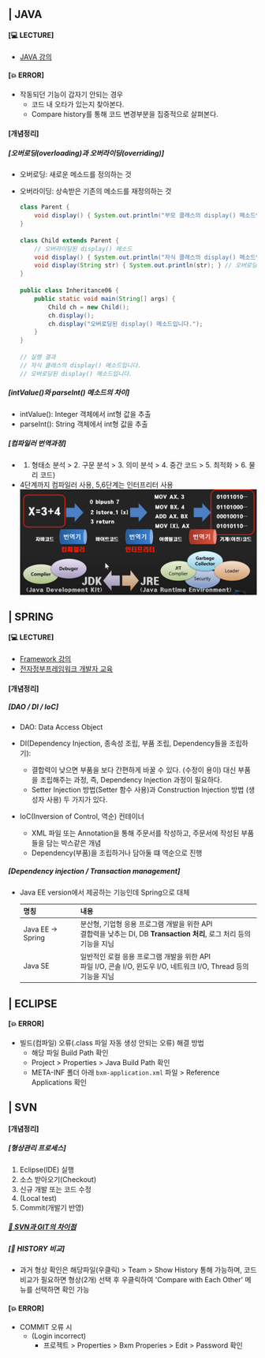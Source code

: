 ## | JAVA

#### [💻 LECTURE]

- [JAVA 강의](https://www.youtube.com/watch?v=tvciu9_jHjQ&list=PLq8wAnVUcTFV4ZjRbyGnw6T1tgmYDLM3P)



#### [💥 ERROR]

- 작동되던 기능이 갑자기 안되는 경우
  - 코드 내 오타가 있는지 찾아본다.
  - Compare history를 통해 코드 변경부분을 집중적으로 살펴본다.



#### [개념정리]

##### [오버로딩(overloading)과 오버라이딩(overriding)]

- 오버로딩: 새로운 메소드를 정의하는 것

- 오버라이딩: 상속받은 기존의 메소드를 재정의하는 것

  ```java
  class Parent {
      void display() { System.out.println("부모 클래스의 display() 메소드입니다."); }
  }
  
  class Child extends Parent {
      // 오버라이딩된 display() 메소드
      void display() { System.out.println("자식 클래스의 display() 메소드입니다."); }
      void display(String str) { System.out.println(str); } // 오버로딩된 display() 메소드
  }
  
  public class Inheritance06 {
      public static void main(String[] args) {
          Child ch = new Child();
          ch.display();
          ch.display("오버로딩된 display() 메소드입니다.");
      }
  }
  
  // 실행 결과
  // 자식 클래스의 display() 메소드입니다.
  // 오버로딩된 display() 메소드입니다.
  ```

##### [intValue()와 parseInt() 메소드의 차이]

- intValue(): Integer 객체에서 int형 값을 추출
- parseInt(): String 객체에서 int형 값을 추출

##### [컴파일러 번역과정]

- 1. 형태소 분석 > 2. 구문 분석 > 3. 의미 분석 > 4. 중간 코드 > 5. 최적화 > 6. 물리 코드)
- 4단계까지 컴파일러 사용, 5,6단계는 인터프리터 사용
![자바 컴파일러 인터프리터](https://github.com/sooyun429/TIL_2021/blob/master/images/%EC%9E%90%EB%B0%94%20%EC%BB%B4%ED%8C%8C%EC%9D%BC%EB%9F%AC%20%EC%9D%B8%ED%84%B0%ED%94%84%EB%A6%AC%ED%84%B0.png?raw=true)


## | SPRING

#### [💻 LECTURE]

- [Framework 강의](https://www.youtube.com/watch?v=XtXHIDnzS9c&list=PLq8wAnVUcTFUHYMzoV2RoFoY2HDTKru3T)
- [전자정부프레임워크 개발자 교육](https://www.egovframe.go.kr/EgovEduMovie.jsp?menu=4&submenu=3)

#### [개념정리]

##### [DAO / DI / IoC]

- DAO: Data Access Object
- DI(Dependency Injection, 종속성 조립, 부품 조립, Dependency들을 조립하기):

  - 결합력이 낮으면 부품을 보다 간편하게 바꿀 수 있다. (수정이 용이) 대신 부품을 조립해주는 과정, 즉, Dependency Injection 과정이 필요하다.
  - Setter Injection 방법(Setter 함수 사용)과 Construction Injection 방법 (생성자 사용) 두 가지가 있다. 

- IoC(Inversion of Control, 역순) 컨테이너

  - XML 파일 또는 Annotation을 통해 주문서를 작성하고, 주문서에 작성된 부품들을 담는 박스같은 개념
  - Dependency(부품)을 조립하거나 담아둘 떄 역순으로 진행

##### [Dependency injection / Transaction management]
- Java EE version에서 제공하는 기능인데 Spring으로 대체

    | 명칭              | 내용                                                         |
    | ----------------- | ------------------------------------------------------------ |
    | Java EE -> Spring | 분산형, 기업형 응용 프로그램 개발을 위한 API<br />결합력을 낮추는 DI, DB **Transaction 처리**, 로그 처리 등의 기능을 지님 |
    | Java SE           | 일반적인 로컬 응용 프로그램 개발을 위한 API<br />파일 I/O, 콘솔 I/O, 윈도우 I/O, 네트워크 I/O, Thread 등의 기능을 지님 |




## | ECLIPSE

#### [💥 ERROR]

- 빌드(컴파일) 오류(.class 파일 자동 생성 안되는 오류) 해결 방법
  - 해당 파일 Build Path 확인
  - Project > Properties > Java Build Path 확인
  - META-INF 폴더 아래 `bxm-application.xml` 파일 > Reference Applications 확인



## | SVN

#### [개념정리]

##### [형상관리 프로세스]

1. Eclipse(IDE) 실행
2. 소스 받아오기(Checkout)
3. 신규 개발 또는 코드 수정
4. (Local test)
5. Commit(개발기 반영)



##### [🤲 SVN과 GIT의 차이점](https://www.slideshare.net/einsub/svn-git-17386752)



##### [🤲 HISTORY 비교]

- 과거 형상 확인은 해당파일(우클릭) > Team > Show History 통해 가능하며, 코드 비교가 필요하면 형상(2개) 선택 후 우클릭하여 'Compare with Each Other' 메뉴를 선택하면 확인 가능



#### [💥 ERROR]

- COMMIT 오류 시
  - (Login incorrect)
    - 프로젝트 > Properties > Bxm Properies > Edit > Password 확인
